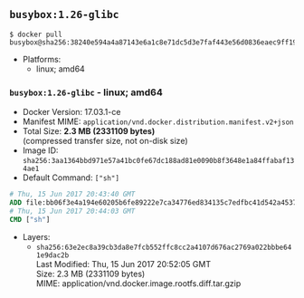 ## `busybox:1.26-glibc`

```console
$ docker pull busybox@sha256:38240e594a4a87143e6a1c8e71dc5d3e7faf443e56d0836eaec9ff1978b93a15
```

-	Platforms:
	-	linux; amd64

### `busybox:1.26-glibc` - linux; amd64

-	Docker Version: 17.03.1-ce
-	Manifest MIME: `application/vnd.docker.distribution.manifest.v2+json`
-	Total Size: **2.3 MB (2331109 bytes)**  
	(compressed transfer size, not on-disk size)
-	Image ID: `sha256:3aa1364bbd971e57a41bc0fe67dc188ad81e0090b8f3648e1a84ffabaf134ae1`
-	Default Command: `["sh"]`

```dockerfile
# Thu, 15 Jun 2017 20:43:40 GMT
ADD file:bb06f3e4a194e60205b6fe89222e7ca34776ed834135c7edfbc41d542a4537d3 in / 
# Thu, 15 Jun 2017 20:44:03 GMT
CMD ["sh"]
```

-	Layers:
	-	`sha256:63e2ec8a39cb3da8e7fcb552ffc8cc2a4107d676ac2769a022bbbe641e9dac2b`  
		Last Modified: Thu, 15 Jun 2017 20:52:05 GMT  
		Size: 2.3 MB (2331109 bytes)  
		MIME: application/vnd.docker.image.rootfs.diff.tar.gzip

